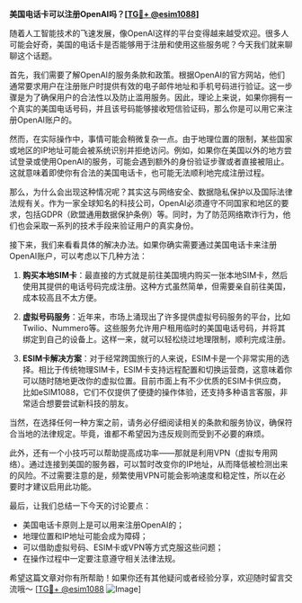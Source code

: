 **美国电话卡可以注册OpenAI吗？[[TG💪+ @esim1088](https://t.me/s/esim1088)]**

随着人工智能技术的飞速发展，像OpenAI这样的平台变得越来越受欢迎。很多人可能会好奇，美国的电话卡是否能够用于注册和使用这些服务呢？今天我们就来聊聊这个话题。

首先，我们需要了解OpenAI的服务条款和政策。根据OpenAI的官方网站，他们通常要求用户在注册账户时提供有效的电子邮件地址和手机号码进行验证。这一步骤是为了确保用户的合法性以及防止滥用服务。因此，理论上来说，如果你拥有一个真实的美国电话号码，并且该号码能够接收短信验证码，那么你是可以用它来注册OpenAI账户的。

然而，在实际操作中，事情可能会稍微复杂一点。由于地理位置的限制，某些国家或地区的IP地址可能会被系统识别并拒绝访问。例如，如果你在美国以外的地方尝试登录或使用OpenAI的服务，可能会遇到额外的身份验证步骤或者直接被阻止。这就意味着即使你有合法的美国电话卡，也可能无法顺利地完成注册过程。

那么，为什么会出现这种情况呢？其实这与网络安全、数据隐私保护以及国际法律法规有关。作为一家全球知名的科技公司，OpenAI必须遵守不同国家和地区的要求，包括GDPR（欧盟通用数据保护条例）等。同时，为了防范网络欺诈行为，他们也会采取一系列的技术手段来验证用户的真实身份。

接下来，我们来看看具体的解决办法。如果你确实需要通过美国电话卡来注册OpenAI账户，可以考虑以下几种方法：

1. **购买本地SIM卡**：最直接的方式就是前往美国境内购买一张本地SIM卡，然后使用其提供的电话号码完成注册。这种方式虽然简单，但需要亲自前往美国，成本较高且不太方便。

2. **虚拟号码服务**：近年来，市场上涌现出了许多提供虚拟号码服务的平台，比如Twilio、Nummero等。这些服务允许用户租用临时的美国电话号码，并将其绑定到自己的设备上。这样一来，就可以轻松绕过地理限制，顺利完成注册。

3. **ESIM卡解决方案**：对于经常跨国旅行的人来说，ESIM卡是一个非常实用的选择。相比于传统物理SIM卡，ESIM卡支持远程配置和切换运营商，这意味着你可以随时随地更改你的虚拟位置。目前市面上有不少优质的ESIM卡供应商，比如eSIM1088，它们不仅提供了便捷的操作体验，还支持多种语言客服，非常适合想要尝试新科技的朋友。

当然，在选择任何一种方案之前，请务必仔细阅读相关的条款和服务协议，确保符合当地的法律规定。毕竟，谁都不希望因为违反规则而受到不必要的麻烦。

此外，还有一个小技巧可以帮助提高成功率——那就是利用VPN（虚拟专用网络）。通过连接到美国的服务器，可以暂时改变你的IP地址，从而降低被检测出来的风险。不过需要注意的是，频繁使用VPN可能会影响速度和稳定性，所以在必要时才建议启用此功能。

最后，让我们总结一下今天的讨论要点：
- 美国电话卡原则上是可以用来注册OpenAI的；
- 地理位置和IP地址可能会成为障碍；
- 可以借助虚拟号码、ESIM卡或VPN等方式克服这些问题；
- 在操作过程中一定要注意遵守相关法律法规。

希望这篇文章对你有所帮助！如果你还有其他疑问或者经验分享，欢迎随时留言交流哦～ [[TG💪+ @esim1088](https://t.me/s/esim1088) ![Image](https://i.postimg.cc/4NQfJmqS/Snipaste-2025-05-13-00-14-12.png)]